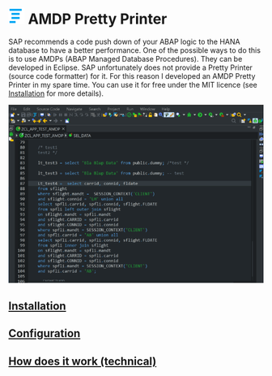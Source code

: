 # ![Icon](/doc/images/amdp_pretty_printer_icon.png) AMDP Pretty Printer

SAP recommends a code push down of your ABAP logic to the HANA database to have a better performance. One of the possible ways to do this is to use AMDPs (ABAP Managed Database Procedures). They can be developed in Eclipse. SAP unfortunately does not provide a Pretty Printer (source code formatter) for it. For this reason I developed an AMDP Pretty Printer in my spare time. You can use it for free under the MIT licence (see [Installation](doc/Installation/README.md) for more details).

![AMDP Pretty Printer](/doc/images/amdp_pretty_printer.gif)

## [Installation](doc/Installation/README.md)
## [Configuration](doc/Configuration/README.md)
## [How does it work (technical)](doc/how_does_it_work/README.md)